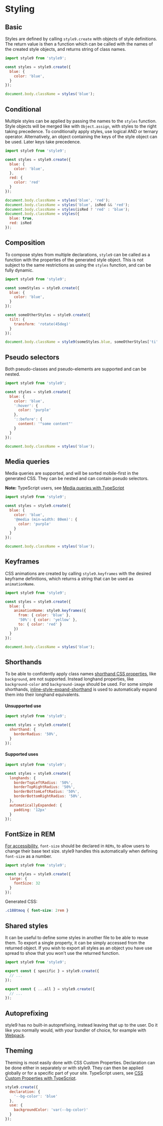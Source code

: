 # Styling

## Basic

Styles are defined by calling `style9.create` with objects of style definitions. The return value is then a function which can be called with the names of the created style objects, and returns string of class names.

```javascript
import style9 from 'style9';

const styles = style9.create({
  blue: {
    color: 'blue',
  }
});

document.body.className = styles('blue');
```

## Conditional

Multiple styles can be applied by passing the names to the `styles` function. Style objects will be merged like with `Object.assign`, with styles to the right taking precedence. To conditionally apply styles, use logical AND or ternary operator. Alternatively, an object containing the keys of the style object can be used. Later keys take precedence.

```javascript
import style9 from 'style9';

const styles = style9.create({
  blue: {
    color: 'blue',
  },
  red: {
    color: 'red'
  }
});

document.body.className = styles('blue', 'red');
document.body.className = styles('blue', isRed && 'red');
document.body.className = styles(isRed ? 'red' : 'blue');
document.body.className = styles({
  blue: true,
  red: isRed
});
```

## Composition

To compose styles from multiple declarations, `style9` can be called as a function with the properties of the generated style object. This is not subject to the same restrictions as using the `styles` function, and can be fully dynamic.

```javascript
import style9 from 'style9';

const someStyles = style9.create({
  blue: {
    color: 'blue',
  }
});

const someOtherStyles = style9.create({
  tilt: {
    transform: 'rotate(45deg)'
  }
});

document.body.className = style9(someStyles.blue, someOtherStyles['ti' + 'lt']);
```

## Pseudo selectors

Both pseudo-classes and pseudo-elements are supported and can be nested.

```javascript
import style9 from 'style9';

const styles = style9.create({
  blue: {
    color: 'blue',
    ':hover': {
      color: 'purple'
    },
    '::before': {
      content: '"some content"'
    }
  }
});

document.body.className = styles('blue');
```

## Media queries

Media queries are supported, and will be sorted mobile-first in the generated CSS. They can be nested and can contain pseudo selectors.

**Note:** TypeScript users, see [Media queries with TypeScript](TypeScript.md#media-queries)

```javascript
import style9 from 'style9';

const styles = style9.create({
  blue: {
    color: 'blue',
    '@media (min-width: 80em)': {
      color: 'purple'
    }
  }
});

document.body.className = styles('blue');
```

## Keyframes

CSS animations are created by calling `style9.keyframes` with the desired keyframe definitions, which returns a string that can be used as `animationName`.

```javascript
import style9 from 'style9';

const styles = style9.create({
  blue: {
    animationName: style9.keyframes({
      from: { color: 'blue' },
      '50%': { color: 'yellow' },
      to: { color: 'red' }
    })
  }
});

document.body.className = styles('blue');
```

## Shorthands

To be able to confidently apply class names [shorthand CSS properties][mdn shorthands], like `background`, are not supported. Instead longhand properties, like `background-color` and `background-image` should be used. For some simple shorthands, [inline-style-expand-shorthand][inline-style-expand-shorthand] is used to automatically expand them into their longhand equivalents.

#### Unsupported use

```javascript
import style9 from 'style9';

const styles = style9.create({
  shorthand: {
    borderRadius: '50%',
  }
});
```

#### Supported uses

```javascript
import style9 from 'style9';

const styles = style9.create({
  longhands: {
    borderTopLeftRadius: '50%',
    borderTopRightRadius: '50%',
    borderBottomLeftRadius: '50%',
    borderBottomRightRadius: '50%',
  },
  automaticallyExpanded: {
    padding: '12px'
  }
});
```

## FontSize in REM

[For accessibility][accessible-typography], `font-size` should be declared in `REMs`, to allow users to change their base text size. style9 handles this automatically when defining `font-size` as a number.

```javascript
import style9 from 'style9';

const styles = style9.create({
  large: {
    fontSize: 32
  }
});
```

Generated CSS:

```css
.c188tmoq { font-size: 2rem }
```

## Shared styles

It can be useful to define some styles in another file to be able to reuse them. To export a single property, it can be simply accessed from the returned object. If you wish to export all styles as an object you have use spread to show that you won't use the returned function.

```javascript
import style9 from 'style9';

export const { specific } = style9.create({
  // ...
});

export const { ...all } = style9.create({
  // ...
});
```

## Autoprefixing

style9 has no built-in autoprefixing, instead leaving that up to the user. Do it like you normally would, with your bundler of choice, for example with [Webpack][webpack-autoprefixing].

## Theming

Theming is most easily done with CSS Custom Properties. Declaration can be done either in separately or with style9. They can then be applied globally or for a specific part of your site. TypeScript users, see [CSS Custom Properties with TypeScript](TypeScript.md#css-custom-properties).

```javascript
style9.create({
  declaration: {
    '--bg-color': 'blue'
  },
  use: {
    backgroundColor: 'var(--bg-color)'
  }
});
```

[mdn shorthands]: https://developer.mozilla.org/en-US/docs/Web/CSS/Shorthand_properties
[inline-style-expand-shorthand]: https://github.com/robinweser/inline-style-expand-shorthand
[accessible-typography]: https://betterwebtype.com/articles/2019/06/16/5-keys-to-accessible-web-typography/
[webpack-autoprefixing]: https://webpack.js.org/loaders/postcss-loader/#autoprefixer
